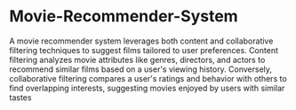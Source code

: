 # Movie-Recommender-System
A movie recommender system leverages both content and collaborative filtering techniques to suggest films tailored to user preferences. Content filtering analyzes movie attributes like genres, directors, and actors to recommend similar films based on a user's viewing history. Conversely, collaborative filtering compares a user's ratings and behavior with others to find overlapping interests, suggesting movies enjoyed by users with similar tastes
